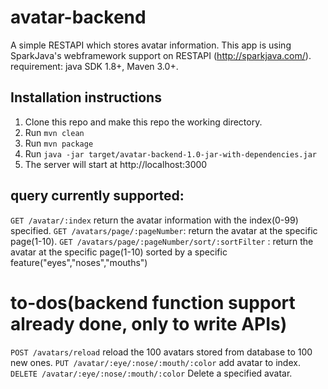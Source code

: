 # avatar-backend
A simple RESTAPI which stores avatar information.
This app is using SparkJava's webframework support on RESTAPI (http://sparkjava.com/).
requirement: java SDK 1.8+, Maven 3.0+.


## Installation instructions
1. Clone this repo and make this repo the working directory.
2. Run `mvn clean` 
3. Run `mvn package`
4. Run `java -jar target/avatar-backend-1.0-jar-with-dependencies.jar`
5. The server will start at http://localhost:3000 

## query currently supported:
`GET /avatar/:index` return the avatar information with the index(0-99) specified.
`GET /avatars/page/:pageNumber`: return the avatar at the specific page(1-10).
`GET /avatars/page/:pageNumber/sort/:sortFilter` : return the avatar at the specific page(1-10) sorted by a specific feature("eyes","noses","mouths")

# to-dos(backend function support already done, only to write APIs)
`POST /avatars/reload` reload the 100 avatars stored from database to 100 new ones.
`PUT /avatar/:eye/:nose/:mouth/:color` add avatar to index.
`DELETE /avatar/:eye/:nose/:mouth/:color` Delete a specified avatar.


